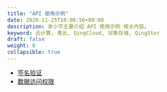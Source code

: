 ```yaml
---
title: "API 使用示例"
date: 2020-11-25T10:08:56+09:00
description: 本小节主要介绍 API 使用示例 相关内容。
keyword: 云计算, 青云, QingCloud, 对象存储, QingStor
draft: false
weight: 8
collapsible: true
---
```


- [签名验证](signature)
- [数据访问权限](access_control)